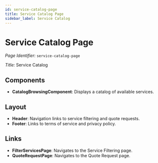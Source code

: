 ```yaml
---
id: service-catalog-page
title: Service Catalog Page
sidebar_label: Service Catalog
---
```


# Service Catalog Page

*Page Identifier:* `service-catalog-page`

*Title:* Service Catalog

## Components
- **CatalogBrowsingComponent**: Displays a catalog of available services.

## Layout
- **Header**: Navigation links to service filtering and quote requests.
- **Footer**: Links to terms of service and privacy policy.

## Links
- **FilterServicesPage**: Navigates to the Service Filtering page.
- **QuoteRequestPage**: Navigates to the Quote Request page.
